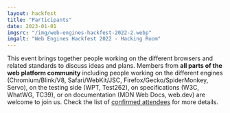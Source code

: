 ```yaml
---
layout: hackfest
title: "Participants"
date: 2023-01-01
imgsrc: "/img/web-engines-hackfest-2022-2.webp"
imgalt: "Web Engines Hackfest 2022 - Hacking Room"
---
```


This event brings together people working on the different browsers and related standards to discuss ideas and plans. Members from **all parts of the web platform community** including people working on the different engines (Chromium/Blink/V8, Safari/WebKit/JSC, Firefox/Gecko/SpiderMonkey, Servo), on the testing side (WPT, Test262), on specifications (W3C, WhatWG, TC39), or on documentation (MDN Web Docs, web.dev) are welcome to join us. Check the list of [confirmed attendees](#attendees) for more details.

